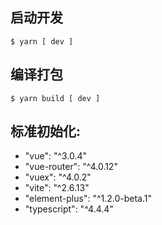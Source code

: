 ## 启动开发

```
$ yarn [ dev ]
```

## 编译打包

```
$ yarn build [ dev ]
```

## 标准初始化:

- "vue": "^3.0.4"
- "vue-router": "^4.0.12"
- "vuex": "^4.0.2"
- "vite": "^2.6.13"
- "element-plus": "^1.2.0-beta.1"
- "typescript": "^4.4.4"
